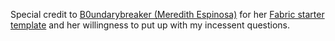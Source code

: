 Special credit to [B0undarybreaker (Meredith Espinosa)](https://github.com/Boundarybreaker) for her [Fabric starter template](https://github.com/CottonMC/FabricStarter) and her willingness to put up with my incessent questions.
